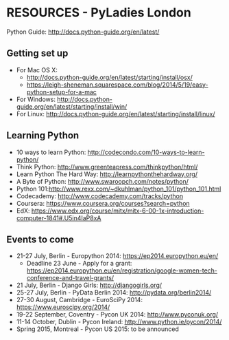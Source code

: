 RESOURCES - PyLadies London
===========================

Python Guide: http://docs.python-guide.org/en/latest/

Getting set up
--------------
* For Mac OS X:
    - http://docs.python-guide.org/en/latest/starting/install/osx/
    - https://leigh-sheneman.squarespace.com/blog/2014/5/19/easy-python-setup-for-a-mac
* For Windows: http://docs.python-guide.org/en/latest/starting/install/win/
* For Linux: http://docs.python-guide.org/en/latest/starting/install/linux/

Learning Python
---------------
* 10 ways to learn Python: http://codecondo.com/10-ways-to-learn-python/
* Think Python: http://www.greenteapress.com/thinkpython/html/
* Learn Python The Hard Way: http://learnpythonthehardway.org/
* A Byte of Python: http://www.swaroopch.com/notes/python/
* Python 101:http://www.rexx.com/~dkuhlman/python_101/python_101.html 
* Codecademy: http://www.codecademy.com/tracks/python
* Coursera: https://www.coursera.org/courses?search=python
* EdX: https://www.edx.org/course/mitx/mitx-6-00-1x-introduction-computer-1841#.U5in4IaP8xA

Events to come
--------------
* 21-27 July, Berlin - Europython 2014: https://ep2014.europython.eu/en/
    - Deadline 23 June - Apply for a grant: https://ep2014.europython.eu/en/registration/google-women-tech-conference-and-travel-grants/
* 21 July, Berlin - Django Girls: http://djangogirls.org/
* 25-27 July, Berlin - PyData Berlin 2014: http://pydata.org/berlin2014/
* 27-30 August, Cambridge - EuroSciPy 2014: https://www.euroscipy.org/2014/
* 19-22 September, Coventry - Pycon UK 2014: http://www.pyconuk.org/
* 11-14 October, Dublin - Pycon Ireland: http://www.python.ie/pycon/2014/
* Spring 2015, Montreal - Pycon US 2015: to be announced
